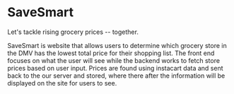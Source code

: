 # SaveSmart
Let's tackle rising grocery prices -- together.

SaveSmart is website that allows users to determine which grocery store in the DMV has the lowest total price for their shopping list. The front end focuses on what the user will see while the backend works to fetch store prices based on user input. Prices are found using instacart data and sent back to the our server and stored, where there after the information will be displayed on the site for users to see.
